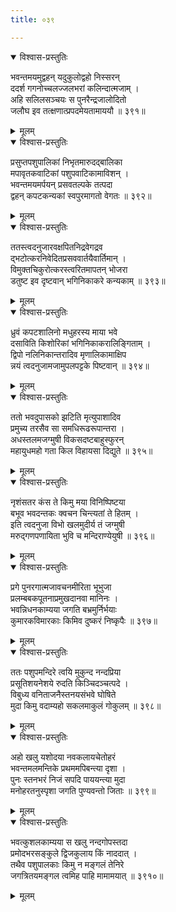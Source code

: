 ```yaml
---
title: ०३९

---
```

<div class="audioEmbed"  caption="सीतालक्ष्मी-वाचनम्" src="https://sanskritdocuments.org/sites/completenarayaneeyam/SoundFiles/039/039_01.mp3"></div>
<details open><summary>विश्वास-प्रस्तुतिः</summary>

भवन्तमयमुद्वहन् यदुकुलोद्वहो निस्सरन्  
ददर्श गगनोच्चलज्जलभरां कलिन्दात्मजाम् ।  
अहि सलिलसञ्चयः स पुनरैन्द्रजालोदितो  
जलौघ इव तत्क्षणात्प्रपदमेयतामाययौ ॥ ३९१॥
</details>
<details><summary>मूलम्</summary>

भवन्तमयमुद्वहन् यदुकुलोद्वहो निस्सरन्  
ददर्श गगनोच्चलज्जलभरां कलिन्दात्मजाम् ।  
अहि सलिलसञ्चयः स पुनरैन्द्रजालोदितो  
जलौघ इव तत्क्षणात्प्रपदमेयतामाययौ ॥ ३९१॥
</details>



<div class="audioEmbed"  caption="सीतालक्ष्मी-वाचनम्" src="https://sanskritdocuments.org/sites/completenarayaneeyam/SoundFiles/039/039_02.mp3"></div>
<details open><summary>विश्वास-प्रस्तुतिः</summary>

प्रसुप्तपशुपालिकां निभृतमारुदद्बालिका  
मपावृतकवाटिकां पशुपवाटिकामाविशन् ।  
भवन्तमयमर्पयन् प्रसवतल्पके तत्पदा  
द्वहन् कपटकन्यकां स्वपुरमागतो वेगतः ॥ ३९२॥
</details>
<details><summary>मूलम्</summary>

प्रसुप्तपशुपालिकां निभृतमारुदद्बालिका  
मपावृतकवाटिकां पशुपवाटिकामाविशन् ।  
भवन्तमयमर्पयन् प्रसवतल्पके तत्पदा  
द्वहन् कपटकन्यकां स्वपुरमागतो वेगतः ॥ ३९२॥
</details>



<div class="audioEmbed"  caption="सीतालक्ष्मी-वाचनम्" src="https://sanskritdocuments.org/sites/completenarayaneeyam/SoundFiles/039/039_03.mp3"></div>
<details open><summary>विश्वास-प्रस्तुतिः</summary>

ततस्त्वदनुजारवक्षपितनिद्रवेगद्रव  
द्भटोत्करनिवेदितप्रसववार्तयैवार्तिमान् ।  
विमुक्तचिकुरोत्करस्त्वरितमापतन् भोजरा  
डतुष्ट इव दृष्टवान् भगिनिकाकरे कन्यकाम् ॥ ३९३॥
</details>
<details><summary>मूलम्</summary>

ततस्त्वदनुजारवक्षपितनिद्रवेगद्रव  
द्भटोत्करनिवेदितप्रसववार्तयैवार्तिमान् ।  
विमुक्तचिकुरोत्करस्त्वरितमापतन् भोजरा  
डतुष्ट इव दृष्टवान् भगिनिकाकरे कन्यकाम् ॥ ३९३॥
</details>



<div class="audioEmbed"  caption="सीतालक्ष्मी-वाचनम्" src="https://sanskritdocuments.org/sites/completenarayaneeyam/SoundFiles/039/039_04.mp3"></div>
<details open><summary>विश्वास-प्रस्तुतिः</summary>

ध्रुवं कपटशालिनो मधुहरस्य माया भवे  
दसाविति किशोरिकां भगिनिकाकरालिङ्गिताम् ।  
द्विपो नलिनिकान्तरादिव मृणालिकामाक्षिप  
न्नयं त्वदनुजामजामुपलपट्टके पिष्टवान् ॥ ३९४॥
</details>
<details><summary>मूलम्</summary>

ध्रुवं कपटशालिनो मधुहरस्य माया भवे  
दसाविति किशोरिकां भगिनिकाकरालिङ्गिताम् ।  
द्विपो नलिनिकान्तरादिव मृणालिकामाक्षिप  
न्नयं त्वदनुजामजामुपलपट्टके पिष्टवान् ॥ ३९४॥
</details>



<div class="audioEmbed"  caption="सीतालक्ष्मी-वाचनम्" src="https://sanskritdocuments.org/sites/completenarayaneeyam/SoundFiles/039/039_05.mp3"></div>
<details open><summary>विश्वास-प्रस्तुतिः</summary>

ततो भवदुपासको झटिति मृत्युपाशादिव  
प्रमुच्य तरसैव सा समधिरूढरूपान्तरा ।  
अधस्तलमजग्मुषी विकसदष्टबाहुस्फुरन्  
महायुधमहो गता किल विहायसा दिद्युते ॥ ३९५॥
</details>
<details><summary>मूलम्</summary>

ततो भवदुपासको झटिति मृत्युपाशादिव  
प्रमुच्य तरसैव सा समधिरूढरूपान्तरा ।  
अधस्तलमजग्मुषी विकसदष्टबाहुस्फुरन्  
महायुधमहो गता किल विहायसा दिद्युते ॥ ३९५॥
</details>



<div class="audioEmbed"  caption="सीतालक्ष्मी-वाचनम्" src="https://sanskritdocuments.org/sites/completenarayaneeyam/SoundFiles/039/039_06.mp3"></div>
<details open><summary>विश्वास-प्रस्तुतिः</summary>

नृशंसतर कंस ते किमु मया विनिष्पिष्टया  
बभूव भवदन्तकः क्वचन चिन्त्यतां ते हितम् ।  
इति त्वदनुजा विभो खलमुदीर्य तं जग्मुषी  
मरुद्गणपणायिता भुवि च मन्दिराण्येयुषी ॥ ३९६॥
</details>
<details><summary>मूलम्</summary>

नृशंसतर कंस ते किमु मया विनिष्पिष्टया  
बभूव भवदन्तकः क्वचन चिन्त्यतां ते हितम् ।  
इति त्वदनुजा विभो खलमुदीर्य तं जग्मुषी  
मरुद्गणपणायिता भुवि च मन्दिराण्येयुषी ॥ ३९६॥
</details>



<div class="audioEmbed"  caption="सीतालक्ष्मी-वाचनम्" src="https://sanskritdocuments.org/sites/completenarayaneeyam/SoundFiles/039/039_07.mp3"></div>
<details open><summary>विश्वास-प्रस्तुतिः</summary>

प्रगे पुनरगात्मजावचनमीरिता भूभुजा  
प्रलम्बबकपूतनाप्रमुखदानवा मानिनः ।  
भवन्निधनकाम्यया जगति बभ्रमुर्निर्भयाः  
कुमारकविमारकाः किमिव दुष्करं निष्कृपैः ॥ ३९७॥
</details>
<details><summary>मूलम्</summary>

प्रगे पुनरगात्मजावचनमीरिता भूभुजा  
प्रलम्बबकपूतनाप्रमुखदानवा मानिनः ।  
भवन्निधनकाम्यया जगति बभ्रमुर्निर्भयाः  
कुमारकविमारकाः किमिव दुष्करं निष्कृपैः ॥ ३९७॥
</details>



<div class="audioEmbed"  caption="सीतालक्ष्मी-वाचनम्" src="https://sanskritdocuments.org/sites/completenarayaneeyam/SoundFiles/039/039_08.mp3"></div>
<details open><summary>विश्वास-प्रस्तुतिः</summary>

ततः पशुपमन्दिरे त्वयि मुकुन्द नन्दप्रिया  
प्रसूतिशयनेशये रुदति किञ्चिदञ्चत्पदे ।  
विबुध्य वनिताजनैस्तनयसंभवे घोषिते  
मुदा किमु वदाम्यहो सकलमाकुलं गोकुलम् ॥ ३९८॥
</details>
<details><summary>मूलम्</summary>

ततः पशुपमन्दिरे त्वयि मुकुन्द नन्दप्रिया  
प्रसूतिशयनेशये रुदति किञ्चिदञ्चत्पदे ।  
विबुध्य वनिताजनैस्तनयसंभवे घोषिते  
मुदा किमु वदाम्यहो सकलमाकुलं गोकुलम् ॥ ३९८॥
</details>



<div class="audioEmbed"  caption="सीतालक्ष्मी-वाचनम्" src="https://sanskritdocuments.org/sites/completenarayaneeyam/SoundFiles/039/039_09.mp3"></div>
<details open><summary>विश्वास-प्रस्तुतिः</summary>

अहो खलु यशोदया नवकलायचेतोहरं  
भवन्तमलमन्तिके प्रथममपिबन्त्या दृशा ।  
पुनः स्तनभरं निजं सपदि पाययन्त्या मुदा  
मनोहरतनुस्पृशा जगति पुण्यवन्तो जिताः ॥ ३९९॥
</details>
<details><summary>मूलम्</summary>

अहो खलु यशोदया नवकलायचेतोहरं  
भवन्तमलमन्तिके प्रथममपिबन्त्या दृशा ।  
पुनः स्तनभरं निजं सपदि पाययन्त्या मुदा  
मनोहरतनुस्पृशा जगति पुण्यवन्तो जिताः ॥ ३९९॥
</details>



<div class="audioEmbed"  caption="सीतालक्ष्मी-वाचनम्" src="https://sanskritdocuments.org/sites/completenarayaneeyam/SoundFiles/039/039_10.mp3"></div>
<details open><summary>विश्वास-प्रस्तुतिः</summary>

भवत्कुशलकाम्यया स खलु नन्दगोपस्तदा  
प्रमोदभरसङ्कुले द्विजकुलाय किं नाददात् ।  
तथैव पशुपालकाः किमु न मङ्गलं तेनिरे  
जगत्रितयमङ्गल त्वमिह पाहि मामामयात् ॥ ३९१०॥
</details>
<details><summary>मूलम्</summary>

भवत्कुशलकाम्यया स खलु नन्दगोपस्तदा  
प्रमोदभरसङ्कुले द्विजकुलाय किं नाददात् ।  
तथैव पशुपालकाः किमु न मङ्गलं तेनिरे  
जगत्रितयमङ्गल त्वमिह पाहि मामामयात् ॥ ३९१०॥
</details>

